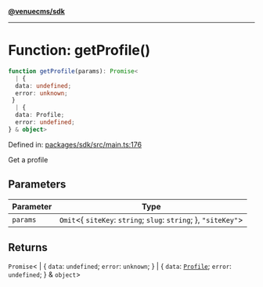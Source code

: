 [**@venuecms/sdk**](../Index.md)

***

# Function: getProfile()

```ts
function getProfile(params): Promise<
  | {
  data: undefined;
  error: unknown;
 }
  | {
  data: Profile;
  error: undefined;
} & object>
```

Defined in: [packages/sdk/src/main.ts:176](https://github.com/venuecms/sdk/blob/9b35c3f75ba3cd0722f50bc82d98f2f4dd56e037/packages/sdk/src/main.ts#L176)

Get a profile

## Parameters

| Parameter | Type |
| ------ | ------ |
| `params` | `Omit`\<\{ `siteKey`: `string`; `slug`: `string`; \}, `"siteKey"`\> |

## Returns

`Promise`\<
  \| \{
  `data`: `undefined`;
  `error`: `unknown`;
 \}
  \| \{
  `data`: [`Profile`](../type-aliases/Profile.md);
  `error`: `undefined`;
 \} & `object`\>

